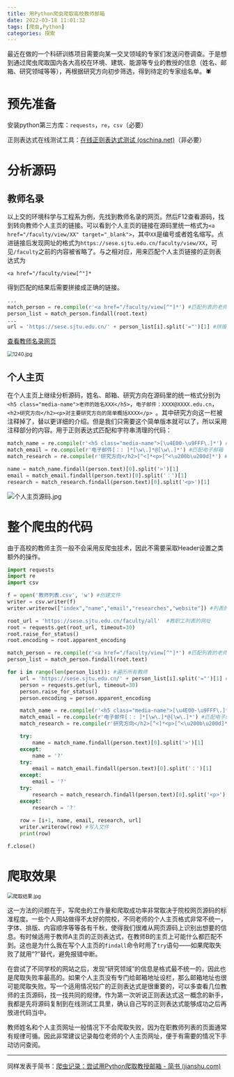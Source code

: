 ```yaml
---
title: 用Python爬虫爬取高校教师邮箱
date: 2022-03-18 11:01:32
tags: [爬虫,Python]
categories: 探索
---
```


最近在做的一个科研训练项目需要向某一交叉领域的专家们发送问卷调查。于是想到通过爬虫爬取国内各大高校在环境、建筑、能源等专业的教授的信息（姓名、邮箱、研究领域等等），再根据研究方向初步筛选，得到待定的专家组名单。:spider:

# 预先准备

安装python第三方库：`requests`，`re`，`csv`（必要）

正则表达式在线测试工具：[在线正则表达式测试 (oschina.net)](https://tool.oschina.net/regex)（非必要）

<!--more-->

# 分析源码

## 教师名录

以上交的环境科学与工程系为例，先找到教师名录的网页。然后F12查看源码，找到转向教师个人主页的链接。可以看到个人主页的链接在源码里统一格式为`<a href="/faculty/view/XX" target="_blank">`，其中`XX`是编号或者姓名缩写。点进链接后发现网址的格式为`https://sese.sjtu.edu.cn/faculty/view/XX`，可见`/faculty`之前的内容被省略了。与之相对应，用来匹配个人主页链接的正则表达式为

```
<a href="/faculty/view[^"]*
```

得到匹配的结果后需要拼接成正确的链接。

```python
... 
match_person = re.compile(r'<a href="/faculty/view[^"]*') #匹配列表的老师们的个人主页网址
person_list = match_person.findall(root.text)
... 
url = 'https://sese.sjtu.edu.cn/' + person_list[i].split('="')[1] #拼接得到完整的个人主页网址
```

[查看教师名录网页](https://sese.sjtu.edu.cn/faculty/all)

<img src="/images/1240.jpeg" alt="1240.jpg" style="zoom:80%;" />

## 个人主页

在个人主页上继续分析源码，姓名、邮箱、研究方向在源码里的统一格式分别为`<h5 class="media-name">老师的姓名XXX</h5>`，`电子邮件：XXXX@XXXX.edu.cn`，`<h2>研究方向</h2><p>对主要研究方向的简单概括XXXX</p> `。其中研究方向这一栏被注释掉了，替以更详细的介绍。但是我们只需要这个简单版本就可以了，所以采用注释部分的内容。用于正则表达式匹配和字符串清理的代码：

```python
match_name = re.compile(r'<h5 class="media-name">[\u4E00-\u9FFF\.]*') #匹配姓名
match_email = re.compile(r'电子邮件[：: ]*[\w\.]*@[\w\.]*') #匹配电子邮箱
match_research = re.compile(r'研究方向</h2>[^<]*<p>[^<\u200b\u200d]*') #匹配研究领域

name = match_name.findall(person.text)[0].split('>')[1]
email = match_email.findall(person.text)[0].split('：')[1]
research = match_research.findall(person.text)[0].split('<p>')[1]
```


![个人主页源码.jpg](用Python爬虫爬取高校教师邮箱/1240-16475725579581.jpeg)

# 整个爬虫的代码

由于高校的教师主页一般不会采用反爬虫技术，因此不需要采取Header设置之类额外的操作。

```python
import requests
import re
import csv

f = open('教师列表.csv', 'w') #创建文件
writer = csv.writer(f)
writer.writerow(["index","name","email","researches","website"]) #列表的标题行

root_url = 'https://sese.sjtu.edu.cn/faculty/all'  #教职工列表的网址
root = requests.get(root_url, timeout=30)
root.raise_for_status()
root.encoding = root.apparent_encoding

match_person = re.compile(r'<a href="/faculty/view[^"]*') #匹配列表的老师们的个人主页网址
person_list = match_person.findall(root.text)

for i in range(len(person_list)): #遍历所有教师
    url = 'https://sese.sjtu.edu.cn/' + person_list[i].split('="')[1] #拼接得到完整的个人主页网址
    person = requests.get(url, timeout=30)
    person.raise_for_status()
    person.encoding = person.apparent_encoding

    match_name = re.compile(r'<h5 class="media-name">[\u4E00-\u9FFF\.]*') #匹配姓名
    match_email = re.compile(r'电子邮件[：: ]*[\w\.]*@[\w\.]*') #匹配电子邮箱
    match_research = re.compile(r'研究方向</h2>[^<]*<p>[^<\u200b\u200d]*') #匹配研究领域

    try:
        name = match_name.findall(person.text)[0].split('>')[1]
    except:
        name = '?'
    try:
        email = match_email.findall(person.text)[0].split('：')[1]
    except:
        email = '?'
    try:
        research = match_research.findall(person.text)[0].split('<p>')[1]
    except:
        research = '?'
    
    row = [i+1, name, email, research, url]
    writer.writerow(row) #写入文件
    print(row)

f.close()
```

# 爬取效果

<img src="/images/1240-16475725579592.jpeg" alt="爬取结果.jpg" style="zoom:80%;" />

这一方法的问题在于，写爬虫的工作量和爬取成功率非常取决于院校网页源码的标准程度。一些个人网站做得不太好的院校，不同老师的个人主页格式非常不统一，字体、排版、内容顺序等等各有千秋，使得我们很难从网页源码上识别出想要的信息。有时候适用于教师A主页的正则表达式，在教师B的主页上可能什么都匹配不到。这也是为什么我在写个人主页的`findall`命令时用了`try`语句——如果爬取失败了就用“?”替代，避免报错中断。

在尝试了不同学校的网站之后，发现“研究领域”的信息是格式最不统一的，因此也是爬取失败率最高的。如果个人主页没有专门给邮箱地址设栏，那么邮箱地址也很可能爬取失败。写一个适用情况较广的正则表达式是很重要的，可以多查看几位教师的主页源码，找一找共同的规律。作为第一次听说正则表达式这一概念的新手，我都是先将源码复制到在线测试工具里，确认自己写的正则表达式能够成功之后再放进代码当中。

教师姓名和个人主页网址一般情况下不会爬取失败，因为在职教师列表的页面通常有规律可循。因此非常建议记录每位老师的个人主页网址，便于有需要的情况下手动访问查阅。

---

同样发表于简书：[爬虫记录：尝试用Python爬取教授邮箱 - 简书 (jianshu.com)](https://www.jianshu.com/p/f1c4464cbf35)
